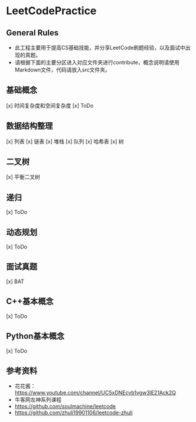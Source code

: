 # LeetCodePractice
## General Rules
- 此工程主要用于提高CS基础技能，并分享LeetCode刷题经验，以及面试中出现的真题。
- 请根据下面的主要分区进入对应文件夹进行contribute，概念说明请使用Markdown文件，代码请放入src文件夹。

## 基础概念
[x] 时间复杂度和空间复杂度
[x] ToDo

## 数据结构整理
[x] 列表
[x] 链表
[x] 堆栈
[x] 队列
[x] 哈希表
[x] 树

## 二叉树
[x] 平衡二叉树

## 递归
[x] ToDo

## 动态规划
[x] ToDo

## 面试真题
[x] BAT

## C++基本概念
[x] ToDo

## Python基本概念
[x] ToDo

## 参考资料
- 花花酱： https://www.youtube.com/channel/UC5xDNEcvb1vgw3lE21Ack2Q
- 牛客网左神系列课程
- https://github.com/soulmachine/leetcode
- https://github.com/zhuli19901106/leetcode-zhuli
  